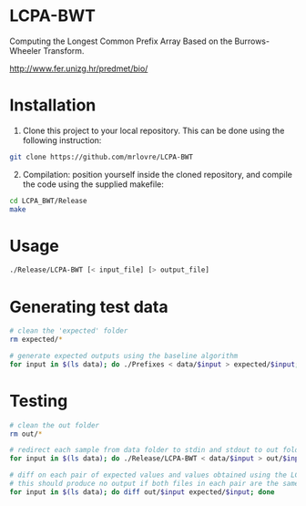 # LCPA-BWT
Computing the Longest Common Prefix Array Based on the Burrows-Wheeler Transform.

http://www.fer.unizg.hr/predmet/bio/

# Installation
1. Clone this project to your local repository. This can be done using the following instruction:
```sh
git clone https://github.com/mrlovre/LCPA-BWT
```  

2. Compilation: position yourself inside the cloned repository, and compile the code using the supplied makefile:
```sh
cd LCPA_BWT/Release
make
```

# Usage
```sh
./Release/LCPA-BWT [< input_file] [> output_file]
```

# Generating test data
```sh
# clean the 'expected' folder
rm expected/*

# generate expected outputs using the baseline algorithm
for input in $(ls data); do ./Prefixes < data/$input > expected/$input; done
```

# Testing
```sh
# clean the out folder
rm out/*

# redirect each sample from data folder to stdin and stdout to out folder
for input in $(ls data); do ./Release/LCPA-BWT < data/$input > out/$input; done

# diff on each pair of expected values and values obtained using the LCPA-BWT algorithm
# this should produce no output if both files in each pair are the same
for input in $(ls data); do diff out/$input expected/$input; done
```

